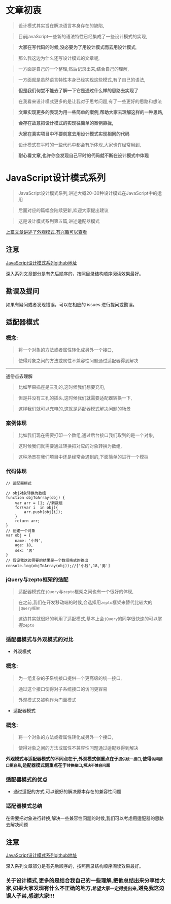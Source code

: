 # 文章初衷

> 设计模式其实旨在解决语言本身存在的缺陷,

> 目前javaScript一些新的语法特性已经集成了一些设计模式的实现,

> **大家在写代码的时候,没必要为了用设计模式而去用设计模式**,

> 那么我这边为什么还写设计模式的文章呢,

> 一方面是自己的一个整理,然后记录出来,结合自己的理解,

> 一方面就是虽然语言特性本身已经实现这些模式,有了自己的语法,

> **但是我们何尝不能去了解一下它是通过什么样的思路去实现了**

> 在我看来设计模式更多的是让我对于思考问题,有了一些更好的思路和想法

> **文章实现更多的表现为用一些简单的案例,帮助大家去理解这样的一种思路,**

> **会存在故意把设计模式的实现往简单的案例靠拢,**

> **大家在真实项目中不要刻意去用设计模式实现相同的代码**

> 设计模式在平时的一些代码中都会有所体现,大家也许经常用到,

> **耐心看文章,也许你会发现自己平时的代码就不断在设计模式中体现**


# JavaScript设计模式系列

> JavaScript设计模式系列,讲述大概20-30种设计模式在JavaScript中的运用

> 后面对应的篇幅会陆续更新,欢迎大家提出建议

> 这是设计模式系列第五篇,讲述适配器模式

[上篇文章讲述了外观模式,有兴趣可以查看](https://juejin.im/post/5a18cff5f265da432717ec71)


## 注意

[JavaScript设计模式系列github地址](https://github.com/ToNiQian/js-design-mode)

深入系列文章部分是有先后顺序的，按照目录结构顺序阅读效果最好。

## 勘误及提问

如果有疑问或者发现错误，可以在相应的 issues 进行提问或勘误。

## 适配器模式

### 概念:

> 将一个对象的方法或者属性转化成另外一个接口,

> 使得对象之间的方法或属性不兼容性问题通过适配器得到解决

****
通俗点去理解

> 比如苹果插座是三孔的,这时候我们想要充电,

> 但是并没有三孔的插头,这时候我们就需要适配器转换一下,

> 这样我们就可以充电的,这就是适配器模式解决问题的场景


### 案例体现

> 比如我们现在需要打印一个数组,通过后台接口我们取到的是一个对象,

> 这时候我们就需要通过转换把对应的对象转换为数组,

> 这种场景在我们项目中还是经常会遇到的,下面简单的进行一个模拟

### 代码体现
```
// 适配器模式

// obj对象转换为数组
function objToArray(obj) {
    var arr = []; //新数组
    for(var i  in obj){
        arr.push(obj[i]);
    }
    return arr;
}
// 创建一个对象
var obj = {
    name: '小钱',
    age: 18,
    sex: '男'
}
// 假设我这边需要的结果是一个数组格式的输出
console.log(objToArray(obj));//['小钱',18,'男']
```

### jQuery与zepto框架的适配

> 适配器模式在`jQuery`与`zepto`框架之间也有一个很好的体现,

> 在之前,我们在开发移动端的时候,会选择用`zepto`框架来替代比较大的`jQuery框架`

> 这边其实就很好的利用了适配模式,基本上会`jQuery`的同学很快速的可以掌握`zepto`

### 适配器模式与外观模式的对比

- 外观模式

 ### 概念:

 > 为一组复杂的子系统接口提供一个更高级的统一接口,

 >通过这个接口使得对子系统接口的访问更容易

 >外观模式又被称作为门面模式

- 适配器模式

 ### 概念:

 > 将一个对象的方法或者属性转化成另外一个接口,

 > 使得对象之间的方法或属性不兼容性问题通过适配器得到解决
 
 
 **外观模式与适配器模式的不同点在于,外观模式侧重点在于`提供统一接口`,使得`访问接口更容易`,适配器模式侧重点在于`转换接口`,`解决不兼容问题`**

### 适配器模式的优点

-  通过适配的方式,可以很好的解决原本存在的兼容性问题

### 适配器模式总结

在需要把对象进行转换,解决一些兼容性问题的时候,我们可以考虑用适配器的思路去解决问题

## 注意

[JavaScript设计模式系列github地址](https://github.com/ToNiQian/js-design-mode)

深入系列文章部分是有先后顺序的，按照目录结构顺序阅读效果最好。

### 关于设计模式,更多的是结合我自己的一些理解,把他总结出来分享给大家,如果大家发现有什么不正确的地方,`希望大家一定得提出来`,避免我这边误人子弟,感谢大家!!!